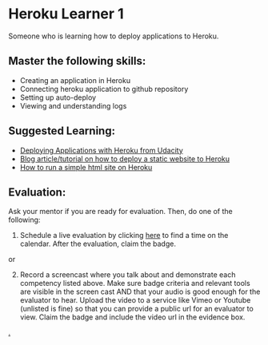 # Heroku Learner 1

Someone who is learning how to deploy applications to Heroku.

## Master the following skills:

* Creating an application in Heroku
* Connecting heroku application to github repository
* Setting up auto-deploy
* Viewing and understanding logs

## Suggested Learning:
* [Deploying Applications with Heroku from Udacity](https://www.udacity.com/course/deploying-applications-with-heroku--ud272)
* [Blog article/tutorial on how to deploy a static website to Heroku](https://blog.teamtreehouse.com/deploy-static-site-heroku)
* [How to run a simple html site on Heroku](https://medium.com/@winnieliang/how-to-run-a-simple-html-css-javascript-application-on-heroku-4e664c541b0b)

## Evaluation:

Ask your mentor if you are ready for evaluation. Then, do one of the following:

1. Schedule a live evaluation by clicking [here](https://calendly.com/codex-academy/level-1-mastery-evaluation) to find a time on the calendar. After the evaluation, claim the badge.

or

2. Record a screencast where you talk about and demonstrate each competency listed above. Make sure badge criteria and relevant tools are visible in the screen cast AND that your audio is good enough for the evaluator to hear. Upload the video to a service like Vimeo or Youtube (unlisted is fine) so that you can provide a public url for an evaluator to view. Claim the badge and include the video url in the evidence box.

[.](level-1)